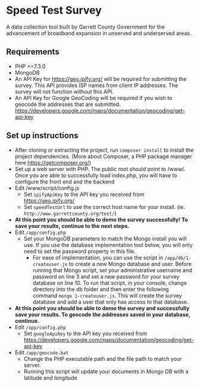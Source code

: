 # Speed Test Survey

A data collection tool built by Garrett County Government for the advancement of broadband expansion in unserved and underserved areas.

## Requirements
* PHP >=7.3.0
* MongoDB
* An API Key for https://geo.ipify.org/ will be required for submitting the survey. This API provides ISP names from client IP addresses. The survey will not function without this API.
* An API Key for Google GeoCoding will be required if you wish to geocode the addresses that are submitted. https://developers.google.com/maps/documentation/geocoding/get-api-key

## Set up instructions
* After cloning or extracting the project, run `composer install` to install the project dependencies. (More about Composer, a PHP package manager here https://getcomposer.org/)
* Set up a web server with PHP. The public root should point to /www/. Once you are able to successfully load index.php, you will have to configure the front end and the backend
* Edit /www/script/config.js
    * Set `ipifyApiKey` to the API key you received from https://geo.ipify.org/
    * Set `speedTestUrl` to use the correct host name for your install. (ie. `http://www.garrettcounty.org/test/`)
* **At this point you should be able to demo the survey successfully! To save your results, continue to the next steps.**
* Edit `/app/config.php`
    * Set your MongoDB parameters to match the Mongo install you will use. If you use the database implementation tool below, you will only need to set the password property in this file.
        * For ease of implementation, you can use the script in `/app/db/1-createuser.js` to create a new Mongo database and user. 
        Before running that Mongo script, set your administrative username and password on line 3 and set a new password for your survey database on line 10. 
        To run that script, in your console, change directory into the db folder and then enter the following command `mongo 1-createuser.js`. This will create 
        the survey database and add a user that only has access to that database.
* **At this point you should be able to demo the survey and successfully save your results. To geocode the addresses saved in your database, continue.**
* Edit `/app/config.php`
    * Set `googleApiKey` to the API key you received from https://developers.google.com/maps/documentation/geocoding/get-api-key
* Edit `/app/geocode.bat`
    * Change the PHP executable path and the file path to match your server.
    * Running this script will update your documents in Mongo DB with a latitude and longitude 
